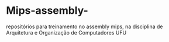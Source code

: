 # Mips-assembly-
repositórios para treinamento no assembly mips, na disciplina de Arquitetura e Organização de Computadores UFU
